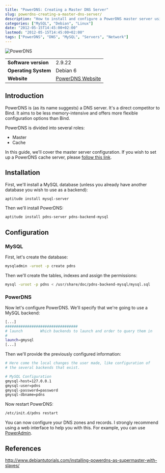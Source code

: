 ```yaml
---
title: "PowerDNS: Creating a Master DNS Server"
slug: powerdns-creating-a-master-dns-server/
description: "How to install and configure a PowerDNS master server using a MySQL backend on Debian"
categories: ["MySQL", "Debian", "Linux"]
date: "2012-05-15T14:45:00+02:00"
lastmod: "2012-05-15T14:45:00+02:00"
tags: ["PowerDNS", "DNS", "MySQL", "Servers", "Network"]
---
```


![PowerDNS](../../../static/images/powerdns_logo.avif)


|||
|-|-|
| **Software version** | 2.9.22 |
| **Operating System** | Debian 6 |
| **Website** | [PowerDNS Website](https://www.powerdns.com) |


## Introduction

PowerDNS is (as its name suggests) a DNS server. It's a direct competitor to Bind. It aims to be less memory-intensive and offers more flexible configuration options than Bind.

PowerDNS is divided into several roles:
- Master
- Cache

In this guide, we'll cover the master server configuration. If you wish to set up a PowerDNS cache server, please [follow this link](../PowerDNS/powerdns_creating_a_master_dns_server.md).

## Installation

First, we'll install a MySQL database (unless you already have another database you wish to use as a backend):

```bash
aptitude install mysql-server
```

Then we'll install PowerDNS:

```bash
aptitude install pdns-server pdns-backend-mysql
```

## Configuration

### MySQL

First, let's create the database:

```bash
mysqladmin -uroot -p create pdns
```

Then we'll create the tables, indexes and assign the permissions:

```bash
mysql -uroot -p pdns < /usr/share/doc/pdns-backend-mysql/mysql.sql
```

### PowerDNS

Now let's configure PowerDNS. We'll specify that we're going to use a MySQL backend:

``` bash hl_lines="5"
[...]
#################################
# launch        Which backends to launch and order to query them in
#
launch=gmysql
[...]
```

Then we'll provide the previously configured information:

``` bash hl_lines="4 5 6 7 8"
# Here come the local changes the user made, like configuration of 
# the several backends that exist.

# MySQL Configuration
gmysql-host=127.0.0.1
gmysql-user=pdns
gmysql-password=password
gmysql-dbname=pdns
```

Now restart PowerDNS:

```bash
/etc/init.d/pdns restart
```

You can now configure your DNS zones and records. I strongly recommend using a web interface to help you with this. For example, you can use [PowerAdmin](./poweradmin_an_administration_interface_for_powerdns.md).

## References

http://www.debiantutorials.com/installing-powerdns-as-supermaster-with-slaves/
